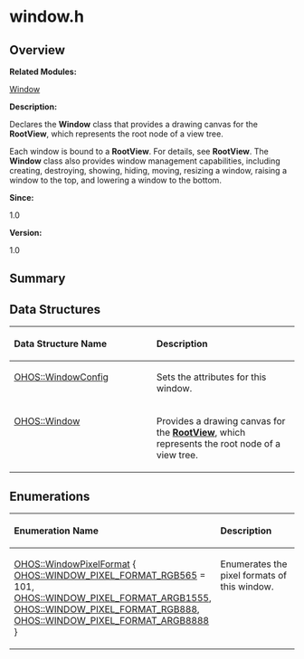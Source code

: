 # window.h<a name="ZH-CN_TOPIC_0000001055039504"></a>

## **Overview**<a name="section1589497142093528"></a>

**Related Modules:**

[Window](Window.md)

**Description:**

Declares the  **Window**  class that provides a drawing canvas for the  **RootView**, which represents the root node of a view tree. 

Each window is bound to a  **RootView**. For details, see  **RootView**. The  **Window**  class also provides window management capabilities, including creating, destroying, showing, hiding, moving, resizing a window, raising a window to the top, and lowering a window to the bottom.

**Since:**

1.0

**Version:**

1.0

## **Summary**<a name="section1798001279093528"></a>

## Data Structures<a name="nested-classes"></a>

<a name="table933090669093528"></a>
<table><thead align="left"><tr id="row822839275093528"><th class="cellrowborder" valign="top" width="50%" id="mcps1.1.3.1.1"><p id="p740492849093528"><a name="p740492849093528"></a><a name="p740492849093528"></a>Data Structure Name</p>
</th>
<th class="cellrowborder" valign="top" width="50%" id="mcps1.1.3.1.2"><p id="p2105730530093528"><a name="p2105730530093528"></a><a name="p2105730530093528"></a>Description</p>
</th>
</tr>
</thead>
<tbody><tr id="row1803759112093528"><td class="cellrowborder" valign="top" width="50%" headers="mcps1.1.3.1.1 "><p id="p1807578804093528"><a name="p1807578804093528"></a><a name="p1807578804093528"></a><a href="OHOS-WindowConfig.md">OHOS::WindowConfig</a></p>
</td>
<td class="cellrowborder" valign="top" width="50%" headers="mcps1.1.3.1.2 "><p id="p1110465539093528"><a name="p1110465539093528"></a><a name="p1110465539093528"></a>Sets the attributes for this window. </p>
</td>
</tr>
<tr id="row1018596681093528"><td class="cellrowborder" valign="top" width="50%" headers="mcps1.1.3.1.1 "><p id="p2051660495093528"><a name="p2051660495093528"></a><a name="p2051660495093528"></a><a href="OHOS-Window.md">OHOS::Window</a></p>
</td>
<td class="cellrowborder" valign="top" width="50%" headers="mcps1.1.3.1.2 "><p id="p246812686093528"><a name="p246812686093528"></a><a name="p246812686093528"></a>Provides a drawing canvas for the <strong id="b650417577093528"><a name="b650417577093528"></a><a name="b650417577093528"></a><a href="OHOS-RootView.md">RootView</a></strong>, which represents the root node of a view tree. </p>
</td>
</tr>
</tbody>
</table>

## Enumerations<a name="enum-members"></a>

<a name="table950178814093528"></a>
<table><thead align="left"><tr id="row1783762976093528"><th class="cellrowborder" valign="top" width="50%" id="mcps1.1.3.1.1"><p id="p1283999468093528"><a name="p1283999468093528"></a><a name="p1283999468093528"></a>Enumeration Name</p>
</th>
<th class="cellrowborder" valign="top" width="50%" id="mcps1.1.3.1.2"><p id="p1308278540093528"><a name="p1308278540093528"></a><a name="p1308278540093528"></a>Description</p>
</th>
</tr>
</thead>
<tbody><tr id="row2011239017093528"><td class="cellrowborder" valign="top" width="50%" headers="mcps1.1.3.1.1 "><p id="p1968278327093528"><a name="p1968278327093528"></a><a name="p1968278327093528"></a><a href="Window.md#gade9f6a70c1e8547785d266aab3ca5725">OHOS::WindowPixelFormat</a> { <a href="Window.md#ggade9f6a70c1e8547785d266aab3ca5725a23fea82a04292ba974dad96468ae610c">OHOS::WINDOW_PIXEL_FORMAT_RGB565</a> = 101, <a href="Window.md#ggade9f6a70c1e8547785d266aab3ca5725a4f397aa8d8480b22b8a65594e09fbc9a">OHOS::WINDOW_PIXEL_FORMAT_ARGB1555</a>, <a href="Window.md#ggade9f6a70c1e8547785d266aab3ca5725a083e4a4abba5810d7bedb8a65bea23f1">OHOS::WINDOW_PIXEL_FORMAT_RGB888</a>, <a href="Window.md#ggade9f6a70c1e8547785d266aab3ca5725a94212b4cc96d2cb46cec7de114437d26">OHOS::WINDOW_PIXEL_FORMAT_ARGB8888</a> }</p>
</td>
<td class="cellrowborder" valign="top" width="50%" headers="mcps1.1.3.1.2 "><p id="p459038084093528"><a name="p459038084093528"></a><a name="p459038084093528"></a>Enumerates the pixel formats of this window. </p>
</td>
</tr>
</tbody>
</table>

